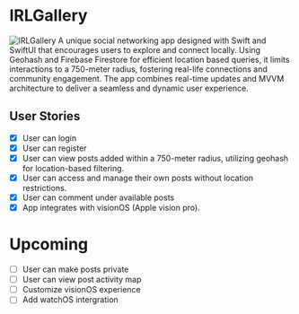 # IRLGallery
![IRLGallery](https://github.com/user-attachments/assets/03057aa4-a58a-4504-9298-4baf72bbcb79)
A unique social networking app designed with Swift and SwiftUI that encourages users to explore and connect locally. Using Geohash and Firebase Firestore for efficient location based queries, it limits interactions to a 750-meter radius, fostering real-life connections and community engagement. The app combines real-time updates and MVVM architecture to deliver a seamless and dynamic user experience.

## User Stories
- [x]  User can login
- [x]  User can register
- [x]  User can view posts added within a 750-meter radius, utilizing geohash for location-based filtering.
- [x]  User can access and manage their own posts without location restrictions.
- [x]  User can comment under available posts
- [X]  App integrates with visionOS (Apple vision pro).

# Upcoming 
- [ ] User can make posts private
- [ ] User can view post activity map
- [ ] Customize visionOS experience
- [ ] Add watchOS intergration
